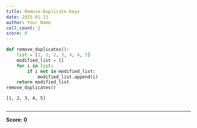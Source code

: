 ```yaml
---
title: Remove-Duplicate-Keys
date: 2025-01-13
author: Your Name
cell_count: 2
score: 0
---
```


```python
def remove_duplicates():
    list = [1, 2, 2, 3, 4, 4, 5]
    modified_list = []
    for i in list:
        if i not in modified_list:
            modified_list.append(i)
    return modified_list
remove_duplicates()
```




    [1, 2, 3, 4, 5]




```python

```


---
**Score: 0**
